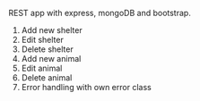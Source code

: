 REST app with express, mongoDB and bootstrap.

1. Add new shelter
2. Edit shelter
3. Delete shelter
4. Add new animal
5. Edit animal
6. Delete animal
7. Error handling with own error class

